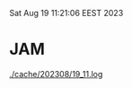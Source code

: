 Sat Aug 19 11:21:06 EEST 2023
# JAM
<a href='./cache/202308/19_11.log'>./cache/202308/19_11.log</a>
